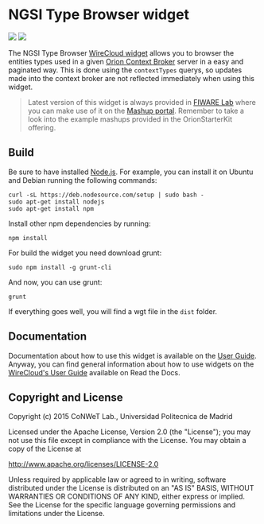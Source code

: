 # NGSI Type Browser widget

[![](https://nexus.lab.fiware.org/repository/raw/public/badges/chapters/visualization.svg)](https://www.fiware.org/developers/catalogue/)
![](https://img.shields.io/github/license/wirecloud-fiware/ngsi-subscription-browser-widget.svg)

The NGSI Type Browser [WireCloud widget](http://wirecloud.readthedocs.org/en/latest/) allows you to browser the entities
types used in a given
[Orion Context Broker](http://catalogue.fiware.org/enablers/publishsubscribe-context-broker-orion-context-broker) server
in a easy and paginated way. This is done using the `contextTypes` querys, so updates made into the context broker are
not reflected immediately when using this widget.

> Latest version of this widget is always provided in
> [FIWARE Lab](https://store.lab.fiware.org/search/keyword/OrionStarterKit) where you can make use of it on the
> [Mashup portal](https://mashup.lab.fiware.org). Remember to take a look into the example mashups provided in the
> OrionStarterKit offering.

## Build

Be sure to have installed [Node.js](http://node.js). For example, you can install it on Ubuntu and Debian running the
following commands:

```console
curl -sL https://deb.nodesource.com/setup | sudo bash -
sudo apt-get install nodejs
sudo apt-get install npm
```

Install other npm dependencies by running:

```console
npm install
```

For build the widget you need download grunt:

```console
sudo npm install -g grunt-cli
```

And now, you can use grunt:

```console
grunt
```

If everything goes well, you will find a wgt file in the `dist` folder.

## Documentation

Documentation about how to use this widget is available on the [User Guide](src/doc/userguide.md). Anyway, you can find
general information about how to use widgets on the
[WireCloud's User Guide](https://wirecloud.readthedocs.io/en/stable/user_guide/) available on Read the Docs.

## Copyright and License

Copyright (c) 2015 CoNWeT Lab., Universidad Politecnica de Madrid

Licensed under the Apache License, Version 2.0 (the "License"); you may not use this file except in compliance with the
License. You may obtain a copy of the License at

http://www.apache.org/licenses/LICENSE-2.0

Unless required by applicable law or agreed to in writing, software distributed under the License is distributed on an
"AS IS" BASIS, WITHOUT WARRANTIES OR CONDITIONS OF ANY KIND, either express or implied. See the License for the specific
language governing permissions and limitations under the License.
